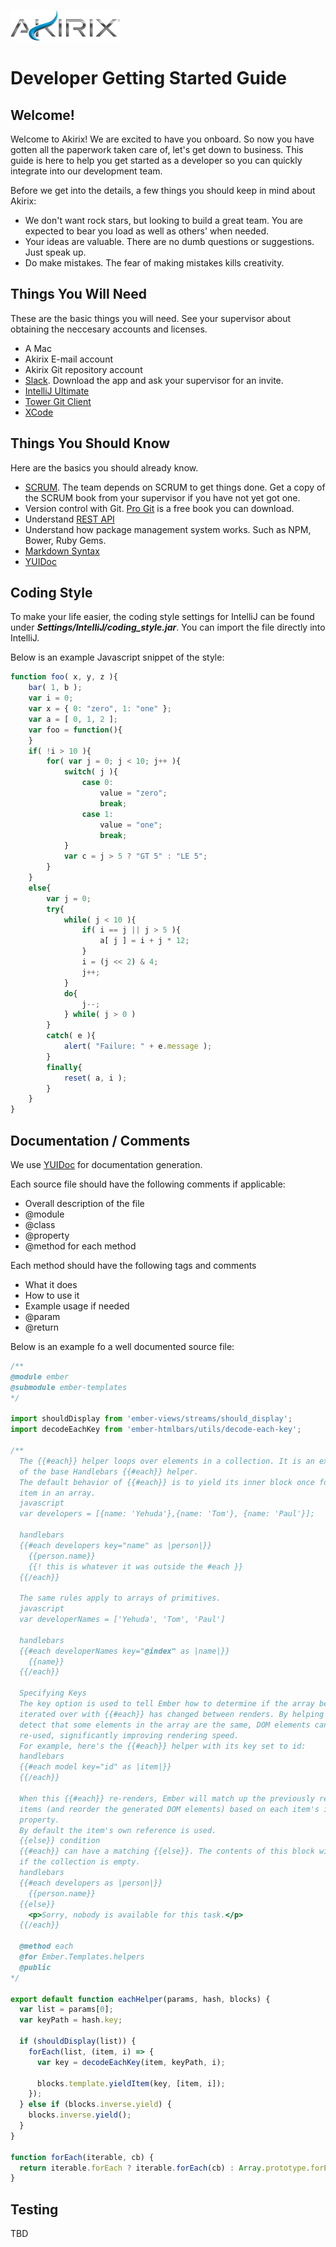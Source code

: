![Akirix.com](https://raw.githubusercontent.com/Akirix/dev-getting-started/master/assets/img/logo-gradient-sm.png)

# Developer Getting Started Guide

## Welcome!

Welcome to Akirix! We are excited to have you onboard. So now you have gotten all the paperwork taken care of, let's get down to business. This guide is here to help you get started as a developer so you can quickly integrate into our development team.

Before we get into the details, a few things you should keep in mind about Akirix:

* We don't want rock stars, but looking to build a great team. You are expected to bear you load as well as others' when needed.   
* Your ideas are valuable. There are no dumb questions or suggestions. Just speak up.
* Do make mistakes. The fear of making mistakes kills creativity.

## Things You Will Need

These are the basic things you will need. See your supervisor about obtaining the neccesary accounts and licenses.

* A Mac
* Akirix E-mail account
* Akirix Git repository account
* [Slack](https://itunes.apple.com/us/app/slack/id803453959?mt=12). Download the app and ask your supervisor for an invite.
* [IntelliJ Ultimate](https://www.jetbrains.com/idea/)
* [Tower Git Client](http://www.git-tower.com/)
* [XCode](https://itunes.apple.com/us/app/xcode/id497799835?mt=12)


## Things You Should Know

Here are the basics you should already know.

* [SCRUM](https://en.wikipedia.org/wiki/Scrum_(software_development)). The team depends on SCRUM to get things done. Get a copy of the SCRUM book from your supervisor if you have not yet got one.
* Version control with Git. [Pro Git](https://git-scm.com/book/en/v2) is a free book you can download.
* Understand [REST API](http://www.restapitutorial.com/)
* Understand how package management system works. Such as NPM, Bower, Ruby Gems.
* [Markdown Syntax](https://guides.github.com/features/mastering-markdown/)
* [YUIDoc](http://yui.github.io/yuidoc/)

## Coding Style
To make your life easier, the coding style settings for IntelliJ can be found under _**Settings/IntelliJ/coding_style.jar**_. You can import the file directly into IntelliJ.
 
Below is an example Javascript snippet of the style:
  
```javascript
function foo( x, y, z ){
    bar( 1, b );
    var i = 0;
    var x = { 0: "zero", 1: "one" };
    var a = [ 0, 1, 2 ];
    var foo = function(){
    }
    if( !i > 10 ){
        for( var j = 0; j < 10; j++ ){
            switch( j ){
                case 0:
                    value = "zero";
                    break;
                case 1:
                    value = "one";
                    break;
            }
            var c = j > 5 ? "GT 5" : "LE 5";
        }
    } 
    else{
        var j = 0;
        try{
            while( j < 10 ){
                if( i == j || j > 5 ){
                    a[ j ] = i + j * 12;
                }
                i = (j << 2) & 4;
                j++;
            }
            do{
                j--;
            } while( j > 0 )
        } 
        catch( e ){
            alert( "Failure: " + e.message );
        } 
        finally{
            reset( a, i );
        }
    }
}
```
 
## Documentation / Comments

We use [YUIDoc](http://yui.github.io/yuidoc/syntax/index.html) for documentation generation. 

Each source file should have the following comments if applicable:

* Overall description of the file
* @module
* @class
* @property
* @method for each method

Each method should have the following tags and comments

* What it does
* How to use it
* Example usage if needed
* @param
* @return

Below is an example fo a well documented source file:

```javascript
/**
@module ember
@submodule ember-templates
*/

import shouldDisplay from 'ember-views/streams/should_display';
import decodeEachKey from 'ember-htmlbars/utils/decode-each-key';

/**
  The {{#each}} helper loops over elements in a collection. It is an extension
  of the base Handlebars {{#each}} helper.
  The default behavior of {{#each}} is to yield its inner block once for every
  item in an array.
  javascript
  var developers = [{name: 'Yehuda'},{name: 'Tom'}, {name: 'Paul'}];
  
  handlebars
  {{#each developers key="name" as |person|}}
    {{person.name}}
    {{! this is whatever it was outside the #each }}
  {{/each}}
  
  The same rules apply to arrays of primitives.
  javascript
  var developerNames = ['Yehuda', 'Tom', 'Paul']
  
  handlebars
  {{#each developerNames key="@index" as |name|}}
    {{name}}
  {{/each}}
  
  Specifying Keys
  The key option is used to tell Ember how to determine if the array being
  iterated over with {{#each}} has changed between renders. By helping Ember
  detect that some elements in the array are the same, DOM elements can be
  re-used, significantly improving rendering speed.
  For example, here's the {{#each}} helper with its key set to id:
  handlebars
  {{#each model key="id" as |item|}}
  {{/each}}
  
  When this {{#each}} re-renders, Ember will match up the previously rendered
  items (and reorder the generated DOM elements) based on each item's id
  property.
  By default the item's own reference is used.
  {{else}} condition
  {{#each}} can have a matching {{else}}. The contents of this block will render
  if the collection is empty.
  handlebars
  {{#each developers as |person|}}
    {{person.name}}
  {{else}}
    <p>Sorry, nobody is available for this task.</p>
  {{/each}}
  
  @method each
  @for Ember.Templates.helpers
  @public
*/

export default function eachHelper(params, hash, blocks) {
  var list = params[0];
  var keyPath = hash.key;

  if (shouldDisplay(list)) {
    forEach(list, (item, i) => {
      var key = decodeEachKey(item, keyPath, i);

      blocks.template.yieldItem(key, [item, i]);
    });
  } else if (blocks.inverse.yield) {
    blocks.inverse.yield();
  }
}

function forEach(iterable, cb) {
  return iterable.forEach ? iterable.forEach(cb) : Array.prototype.forEach.call(iterable, cb);
}
```

## Testing
TBD


